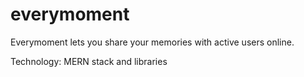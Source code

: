 # everymoment
Everymoment lets you share your memories with active users online. 

Technology: MERN stack and libraries
